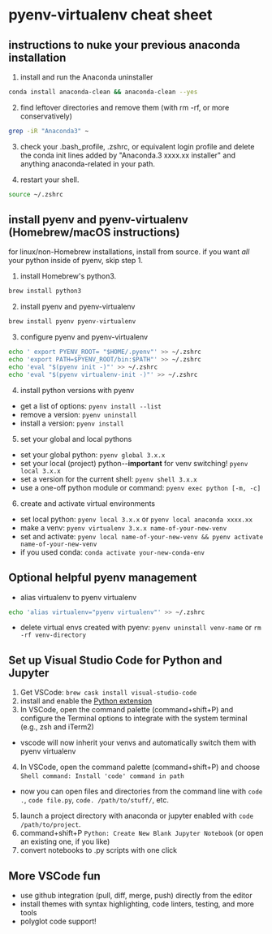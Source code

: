 # pyenv-virtualenv cheat sheet

## instructions to nuke your previous anaconda installation

1. install and run the Anaconda uninstaller

```sh
conda install anaconda-clean && anaconda-clean --yes
```

2. find leftover directories and remove them (with rm -rf, or more conservatively)

```sh
grep -iR "Anaconda3" ~
```

3. check your .bash_profile, .zshrc, or equivalent login profile and delete the conda init lines added by "Anaconda.3 xxxx.xx installer" and anything anaconda-related in your path.

4. restart your shell.

```sh
source ~/.zshrc
```

## install pyenv and pyenv-virtualenv (Homebrew/macOS instructions)

for linux/non-Homebrew installations, install from source.
if you want _all_ your python inside of pyenv, skip step 1.

1. install Homebrew's python3. 

```sh
brew install python3
```

2. install pyenv and pyenv-virtualenv

```sh
brew install pyenv pyenv-virtualenv
```

3. configure pyenv and pyenv-virtualenv

```sh
echo ' export PYENV_ROOT= "$HOME/.pyenv"' >> ~/.zshrc
echo 'export PATH=$PYENV_ROOT/bin:$PATH"' >> ~/.zshrc
echo 'eval "$(pyenv init -)"' >> ~/.zshrc
echo 'eval "$(pyenv virtualenv-init -)"' >> ~/.zshrc
```

4. install python versions with pyenv

- get a list of options: `pyenv install --list`
- remove a version: `pyenv uninstall`
- install a version: `pyenv install`

5. set your global and local pythons

- set your global python: `pyenv global 3.x.x`
- set your local (project) python--**important** for venv switching! `pyenv local 3.x.x`
- set a version for the current shell: `pyenv shell 3.x.x`
- use a one-off python module or command: `pyenv exec python [-m, -c]`

6. create and activate virtual environments

- set local python: `pyenv local 3.x.x` or `pyenv local anaconda xxxx.xx`
- make a venv: `pyenv virtualenv 3.x.x name-of-your-new-venv`
- set and activate: `pyenv local name-of-your-new-venv && pyenv activate name-of-your-new-venv`
- if you used conda: `conda activate your-new-conda-env`

## Optional helpful pyenv management

- alias virtualenv to pyenv virtualenv

```sh
echo 'alias virtualenv="pyenv virtualenv"' >> ~/.zshrc
```

- delete virtual envs created with pyenv: `pyenv uninstall venv-name` or `rm -rf venv-directory`

## Set up Visual Studio Code for Python and Jupyter

1. Get VSCode: `brew cask install visual-studio-code`
2. install and enable the [Python extension](https://github.com/Microsoft/vscode-python)
3. In VSCode, open the command palette (command+shift+P) and configure the Terminal options to integrate with the system terminal (e.g., zsh and iTerm2)

- vscode will now inherit your venvs and automatically switch them with pyenv virtualenv

4. In VSCode, open the command palette (command+shift+P) and choose `Shell command: Install 'code' command in path`

- now you can open files and directories from the command line with `code .`, `code file.py`, `code. /path/to/stuff/`, etc.

5. launch a project directory with anaconda or jupyter enabled with `code /path/to/project`.
6. command+shift+P `Python: Create New Blank Jupyter Notebook` (or open an existing one, if you like)
7. convert notebooks to .py scripts with one click

## More VSCode fun

- use github integration (pull, diff, merge, push) directly from the editor
- install themes with syntax highlighting, code linters, testing, and more tools
- polyglot code support!